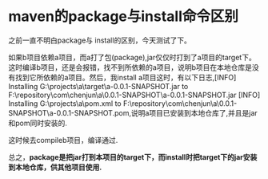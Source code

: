 # maven的package与install命令区别

之前一直不明白package与  install的区别，今天测试了下。

 如果b项目依赖a项目，而a打了包(package),jar仅仅时打到了a项目的target下。这时编译b项目，还是会报错，找不到所依赖的a项目，说明b项目在本地仓库是没有找到它所依赖的a项目。然后，我install a项目这时，有以下日志,[INFO] Installing G:\projects\a\target\a-0.0.1-SNAPSHOT.jar to F:\repository\com\chenjun\a\0.0.1-SNAPSHOT\a-0.0.1-SNAPSHOT.jar
[INFO] Installing G:\projects\a\pom.xml to F:\repository\com\chenjun\a\0.0.1-SNAPSHOT\a-0.0.1-SNAPSHOT.pom,说明a项目已安装到本地仓库了,并且是jar和pom同时安装的.

这时候去compileb项目，编译通过.

总之，**package是把jar打到本项目的target下，而install时把target下的jar安装到本地仓库，供其他项目使用.**
